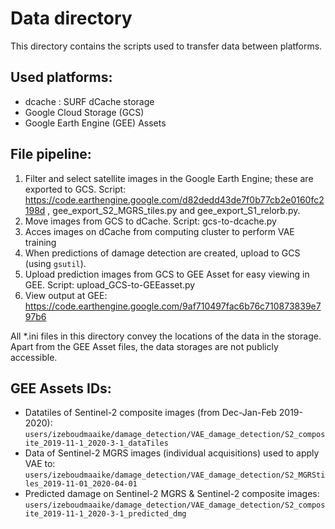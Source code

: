 # Data directory

This directory contains the scripts used to transfer data between platforms.

## Used platforms:
- dcache : SURF dCache storage
- Google Cloud Storage (GCS)
- Google Earth Engine (GEE) Assets

## File pipeline:
1. Filter and select satellite images in the Google Earth Engine; these are exported to GCS. Script: https://code.earthengine.google.com/d82dedd43de7f0b77cb2e0160fc2198d , gee_export_S2_MGRS_tiles.py and gee_export_S1_relorb.py.
2. Move images from GCS to dCache. Script: gcs-to-dcache.py
3. Acces images on dCache from computing cluster to perform VAE training
4. When predictions of damage detection are created, upload to GCS (using `gsutil`).
5. Upload prediction images from GCS to GEE Asset for easy viewing in GEE. Script: upload_GCS-to-GEEasset.py
6. View output at GEE: https://code.earthengine.google.com/9af710497fac6b76c710873839e797b6

All *.ini files in this directory convey the locations of the data in the storage.
Apart from the GEE Asset files, the data storages are not publicly accessible.

## GEE Assets IDs:
- Datatiles of Sentinel-2 composite images (from Dec-Jan-Feb 2019-2020): `users/izeboudmaaike/damage_detection/VAE_damage_detection/S2_composite_2019-11-1_2020-3-1_dataTiles`
- Data of Sentinel-2 MGRS images (individual acquisitions) used to apply VAE to: `users/izeboudmaaike/damage_detection/VAE_damage_detection/S2_MGRStiles_2019-11-01_2020-04-01`
- Predicted damage on Sentinel-2 MGRS & Sentinel-2 composite images: `users/izeboudmaaike/damage_detection/VAE_damage_detection/S2_composite_2019-11-1_2020-3-1_predicted_dmg`
